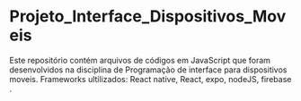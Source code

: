 # Projeto_Interface_Dispositivos_Moveis
Este repositório contém arquivos de códigos em JavaScript que foram desenvolvidos na disciplina de Programação de interface para dispositivos moveis.
Frameworks ultilizados: React native, React, expo, nodeJS, firebase .
